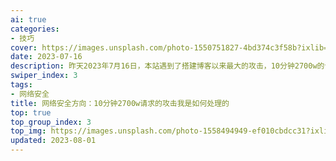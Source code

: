 ```yaml
---
ai: true
categories:
- 技巧
cover: https://images.unsplash.com/photo-1550751827-4bd374c3f58b?ixlib=rb-4.0.3&auto=format&fit=crop&w=2070&q=80
date: 2023-07-16
description: 昨天2023年7月16日，本站遇到了搭建博客以来最大的攻击，10分钟2700w的请求🙏，峰值达到了令人震惊的1400w！
swiper_index: 3
tags:
- 网络安全
title: 网络安全方向：10分钟2700w请求的攻击我是如何处理的
top: true
top_group_index: 3
top_img: https://images.unsplash.com/photo-1558494949-ef010cbdcc31?ixlib=rb-4.0.3&auto=format&fit=crop&w=2070&q=80
updated: 2023-08-01
---
```

